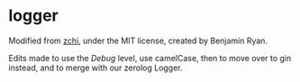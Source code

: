 # logger

Modified from [zchi](https://github.com/Lavalier/zchi), under the MIT license, created by Benjamin Ryan.

Edits made to use the *Debug* level, use camelCase, then to move over to gin instead, and to merge with our zerolog Logger.